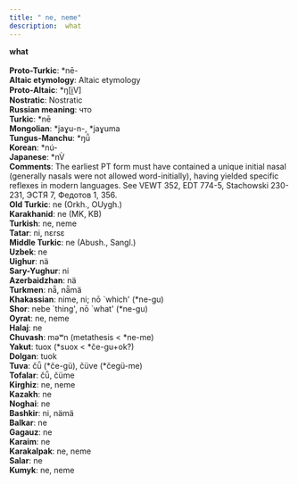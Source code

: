 ```yaml
---
title: " ne, neme"
description:  what
---
```

<p data-pagefind-weight="0.5">
<strong> what</strong><br><br>
<strong>Proto-Turkic</strong>:  *nē-<br>
<strong>Altaic etymology</strong>:  Altaic etymology<br>
<strong> Proto-Altaic</strong>:  *ŋ[i̯V]<br>
<strong>Nostratic</strong>:  Nostratic<br>
<strong>Russian meaning</strong>:  что<br>
<strong>Turkic</strong>:  *nē<br>
<strong>Mongolian</strong>:  *jaɣu-n-, *jaɣuma<br>
<strong>Tungus-Manchu</strong>:  *ŋǖ<br>
<strong>Korean</strong>:  *nú-<br>
<strong>Japanese</strong>:  *nV̀<br>
<strong>Comments</strong>:  The earliest PT form must have contained a unique initial nasal (generally nasals were not allowed word-initially), having yielded specific reflexes in modern languages. See VEWT 352, EDT 774-5, Stachowski 230-231, ЭСТЯ 7, Федотов 1, 356.<br>
<strong>Old Turkic</strong>:  ne (Orkh., OUygh.)<br>
<strong>Karakhanid</strong>:  ne (MK, KB)<br>
<strong>Turkish</strong>:  ne, neme<br>
<strong>Tatar</strong>:  ni, nɛrsɛ<br>
<strong>Middle Turkic</strong>:  ne (Abush., Sangl.)<br>
<strong>Uzbek</strong>:  ne<br>
<strong>Uighur</strong>:  nä<br>
<strong>Sary-Yughur</strong>:  ni<br>
<strong>Azerbaidzhan</strong>:  nä<br>
<strong>Turkmen</strong>:  nǟ, nǟmä<br>
<strong>Khakassian</strong>:  nime, ni; nō `which' (*ne-gu)<br>
<strong>Shor</strong>:  nebe `thing', nō `what' (*ne-gu)<br>
<strong>Oyrat</strong>:  ne, neme<br>
<strong>Halaj</strong>:  ne<br>
<strong>Chuvash</strong>:  mǝʷn (metathesis < *ne-me)<br>
<strong>Yakut</strong>:  tuox (*suox < *če-gu+ok?)<br>
<strong>Dolgan</strong>:  tuok<br>
<strong>Tuva</strong>:  čǖ (*če-gü), čüve (*čegü-me)<br>
<strong>Tofalar</strong>:  čǖ, čüme<br>
<strong>Kirghiz</strong>:  ne, neme<br>
<strong>Kazakh</strong>:  ne<br>
<strong>Noghai</strong>:  ne<br>
<strong>Bashkir</strong>:  ni, nämä<br>
<strong>Balkar</strong>:  ne<br>
<strong>Gagauz</strong>:  ne<br>
<strong>Karaim</strong>:  ne<br>
<strong>Karakalpak</strong>:  ne, neme<br>
<strong>Salar</strong>:  ne<br>
<strong>Kumyk</strong>:  ne, neme<br>

</p>
